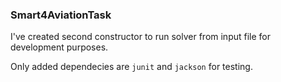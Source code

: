 ### Smart4AviationTask

I've created second constructor to run solver from input file for development purposes.

Only added dependecies are `junit` and `jackson` for testing.
